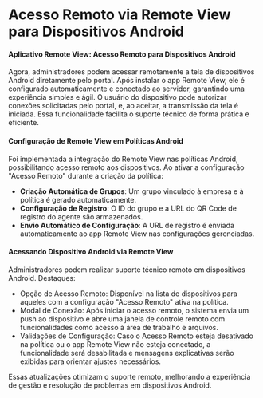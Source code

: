 # Acesso Remoto via Remote View para Dispositivos Android

#### Aplicativo Remote View: Acesso Remoto para Dispositivos Android

Agora, administradores podem acessar remotamente a tela de dispositivos Android diretamente pelo portal. Após instalar o app Remote View, ele é configurado automaticamente e conectado ao servidor, garantindo uma experiência simples e ágil. O usuário do dispositivo pode autorizar conexões solicitadas pelo portal, e, ao aceitar, a transmissão da tela é iniciada. Essa funcionalidade facilita o suporte técnico de forma prática e eficiente.

#### Configuração de Remote View em Políticas Android

Foi implementada a integração do Remote View nas políticas Android, possibilitando acesso remoto aos dispositivos. Ao ativar a configuração "Acesso Remoto" durante a criação da política:

* **Criação Automática de Grupos**: Um grupo vinculado à empresa e à política é gerado automaticamente.
* **Configuração de Registro**: O ID do grupo e a URL do QR Code de registro do agente são armazenados.
* **Envio Automático de Configuração**: A URL de registro é enviada automaticamente ao app Remote View nas configurações gerenciadas.

#### Acessando Dispositivo Android via Remote View

Administradores podem realizar suporte técnico remoto em dispositivos Android. Destaques:

* Opção de Acesso Remoto: Disponível na lista de dispositivos para aqueles com a configuração "Acesso Remoto" ativa na política.
* Modal de Conexão: Após iniciar o acesso remoto, o sistema envia um push ao dispositivo e abre uma janela de controle remoto com funcionalidades como acesso à área de trabalho e arquivos.
* Validações de Configuração: Caso o Acesso Remoto esteja desativado na política ou o app Remote View não esteja conectado, a funcionalidade será desabilitada e mensagens explicativas serão exibidas para orientar ajustes necessários.

Essas atualizações otimizam o suporte remoto, melhorando a experiência de gestão e resolução de problemas em dispositivos Android.

